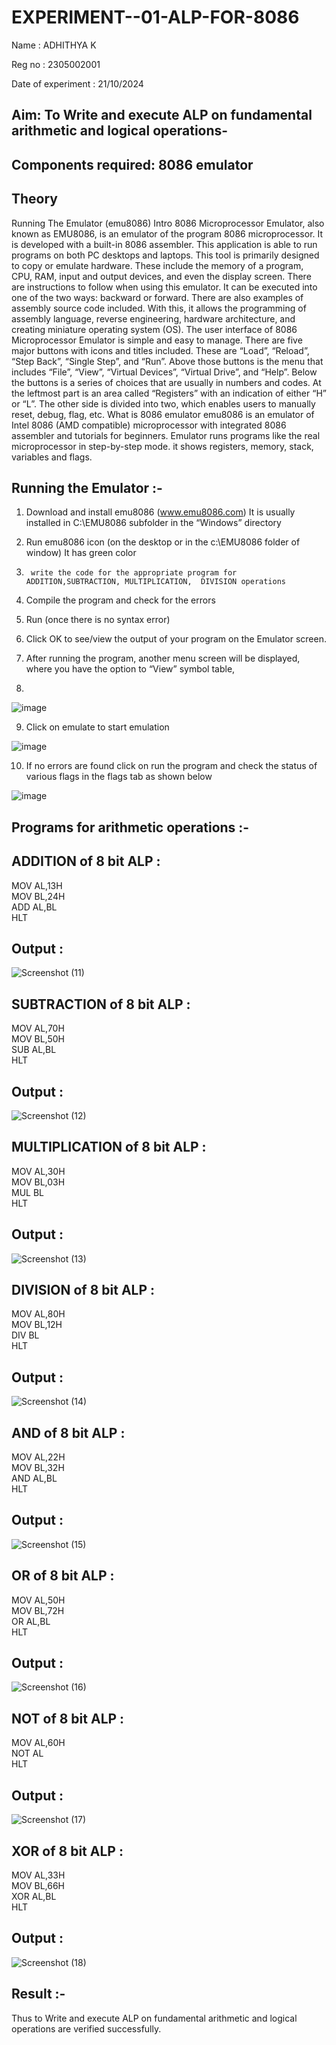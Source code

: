 # EXPERIMENT--01-ALP-FOR-8086

Name : ADHITHYA K

Reg no : 2305002001

Date of experiment : 21/10/2024





## Aim: To Write and execute ALP on fundamental arithmetic and logical operations-
## Components required: 8086  emulator 
## Theory 
Running The Emulator (emu8086) Intro 8086 Microprocessor Emulator, also known as EMU8086, is an emulator of the program 8086 microprocessor. It is developed with a built-in 8086 assembler. This application is able to run programs on both PC desktops and laptops. This tool is primarily designed to copy or emulate hardware. These include the memory of a program, CPU, RAM, input and output devices, and even the display screen. There are instructions to follow when using this emulator. It can be executed into one of the two ways: backward or forward. There are also examples of assembly source code included. With this, it allows the programming of assembly language, reverse engineering, hardware architecture, and creating miniature operating system (OS). The user interface of 8086 Microprocessor Emulator is simple and easy to manage. There are five major buttons with icons and titles included. These are “Load”, “Reload”, “Step Back”, “Single Step”, and “Run”. Above those buttons is the menu that includes “File”, “View”, “Virtual Devices”, “Virtual Drive”, and “Help”. Below the buttons is a series of choices that are usually in numbers and codes. At the leftmost part is an area called “Registers” with an indication of either “H” or “L”. The other side is divided into two, which enables users to manually reset, debug, flag, etc. What is 8086 emulator emu8086 is an emulator of Intel 8086 (AMD compatible) microprocessor with integrated 8086 assembler and tutorials for beginners. Emulator runs programs like the real microprocessor in step-by-step mode. it shows registers, memory, stack, variables and flags.


 ## Running the Emulator :-
1.	Download and install emu8086 (www.emu8086.com) It is usually installed in C:\EMU8086 subfolder in the “Windows” directory
2.	  Run  emu8086 icon (on the desktop or in the c:\EMU8086 folder of window) It has green color 
 
 
3.		write the code for the appropriate program for ADDITION,SUBTRACTION, MULTIPLICATION,  DIVISION operations 

4.	 Compile the program and check for the errors 
5.	Run (once there is no syntax error) 

6.	Click OK to see/view the output of your program on the Emulator screen. 


7.	After running the program, another menu screen will be displayed, where you have the option to “View” symbol table,
8.	 


![image](https://user-images.githubusercontent.com/36288975/189273263-d65baae9-4b8f-4723-afb3-c0ffa4052b04.png)











9.	Click on emulate to start emulation 








![image](https://user-images.githubusercontent.com/36288975/189273273-9bb36ec1-e2e8-4892-8d35-37707332bfdc.png)








10.	If no errors are found click on run the program and check the status of various flags in the flags tab as shown below 






![image](https://user-images.githubusercontent.com/36288975/189273277-113a2a33-4a40-4ff8-95a5-ecd3a1f504fe.png)







## Programs for arithmetic  operations :-

## ADDITION of 8 bit ALP :
MOV AL,13H  
MOV BL,24H  
ADD AL,BL  
HLT  

## Output :
![Screenshot (11)](https://github.com/user-attachments/assets/22bf09de-5246-4d2e-8a58-845455e2470d)

## SUBTRACTION of 8 bit ALP :
MOV AL,70H  
MOV BL,50H  
SUB AL,BL  
HLT  

## Output :
![Screenshot (12)](https://github.com/user-attachments/assets/70d43480-6dea-4a26-a12b-8e8f0b670c36)

## MULTIPLICATION of 8 bit ALP :
MOV AL,30H  
MOV BL,03H  
MUL BL  
HLT  

## Output :
![Screenshot (13)](https://github.com/user-attachments/assets/f3b1465a-e41a-4639-8e72-def77685acbd)

## DIVISION of 8 bit ALP :
MOV AL,80H  
MOV BL,12H  
DIV BL  
HLT  

## Output :
![Screenshot (14)](https://github.com/user-attachments/assets/1fab9276-8f29-4bed-9b7c-4696c3a7f34e)

## AND of 8 bit ALP :
MOV AL,22H  
MOV BL,32H  
AND AL,BL  
HLT  

## Output :
![Screenshot (15)](https://github.com/user-attachments/assets/bf590f37-b3cf-4a7f-b706-4782977d2d83)

## OR of 8 bit ALP :
MOV AL,50H  
MOV BL,72H  
OR AL,BL  
HLT  

## Output :
![Screenshot (16)](https://github.com/user-attachments/assets/13585384-9d81-485d-af7e-3a46f89c7494)

## NOT of 8 bit ALP :
MOV AL,60H  
NOT AL  
HLT  

## Output :
![Screenshot (17)](https://github.com/user-attachments/assets/fb7e7535-e098-48df-8b41-3670a4294775)

## XOR of 8 bit ALP :
MOV AL,33H  
MOV BL,66H  
XOR AL,BL  
HLT  

## Output :
![Screenshot (18)](https://github.com/user-attachments/assets/d10829d6-adbb-4f82-850e-05a9ca121425)

## Result :-
Thus to Write and execute ALP on fundamental arithmetic and logical operations are verified successfully.
